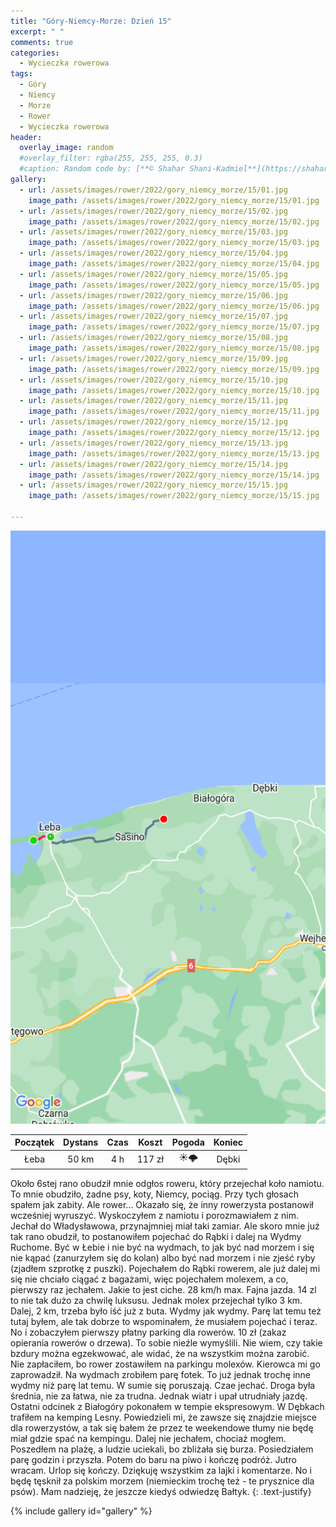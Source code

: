 ```yaml
---
title: "Góry-Niemcy-Morze: Dzień 15"
excerpt: " "
comments: true
categories:
  - Wycieczka rowerowa
tags:
  - Góry
  - Niemcy
  - Morze
  - Rower  
  - Wycieczka rowerowa
header:
  overlay_image: random
  #overlay_filter: rgba(255, 255, 255, 0.3)
  #caption: Random code by: [**© Shahar Shani-Kadmiel**](https://shaharkadmiel.github.io)"
gallery:
  - url: /assets/images/rower/2022/gory_niemcy_morze/15/01.jpg
    image_path: /assets/images/rower/2022/gory_niemcy_morze/15/01.jpg
  - url: /assets/images/rower/2022/gory_niemcy_morze/15/02.jpg
    image_path: /assets/images/rower/2022/gory_niemcy_morze/15/02.jpg
  - url: /assets/images/rower/2022/gory_niemcy_morze/15/03.jpg
    image_path: /assets/images/rower/2022/gory_niemcy_morze/15/03.jpg
  - url: /assets/images/rower/2022/gory_niemcy_morze/15/04.jpg
    image_path: /assets/images/rower/2022/gory_niemcy_morze/15/04.jpg
  - url: /assets/images/rower/2022/gory_niemcy_morze/15/05.jpg
    image_path: /assets/images/rower/2022/gory_niemcy_morze/15/05.jpg
  - url: /assets/images/rower/2022/gory_niemcy_morze/15/06.jpg
    image_path: /assets/images/rower/2022/gory_niemcy_morze/15/06.jpg
  - url: /assets/images/rower/2022/gory_niemcy_morze/15/07.jpg
    image_path: /assets/images/rower/2022/gory_niemcy_morze/15/07.jpg
  - url: /assets/images/rower/2022/gory_niemcy_morze/15/08.jpg
    image_path: /assets/images/rower/2022/gory_niemcy_morze/15/08.jpg
  - url: /assets/images/rower/2022/gory_niemcy_morze/15/09.jpg
    image_path: /assets/images/rower/2022/gory_niemcy_morze/15/09.jpg
  - url: /assets/images/rower/2022/gory_niemcy_morze/15/10.jpg
    image_path: /assets/images/rower/2022/gory_niemcy_morze/15/10.jpg
  - url: /assets/images/rower/2022/gory_niemcy_morze/15/11.jpg
    image_path: /assets/images/rower/2022/gory_niemcy_morze/15/11.jpg
  - url: /assets/images/rower/2022/gory_niemcy_morze/15/12.jpg
    image_path: /assets/images/rower/2022/gory_niemcy_morze/15/12.jpg
  - url: /assets/images/rower/2022/gory_niemcy_morze/15/13.jpg
    image_path: /assets/images/rower/2022/gory_niemcy_morze/15/13.jpg
  - url: /assets/images/rower/2022/gory_niemcy_morze/15/14.jpg
    image_path: /assets/images/rower/2022/gory_niemcy_morze/15/14.jpg
  - url: /assets/images/rower/2022/gory_niemcy_morze/15/15.jpg
    image_path: /assets/images/rower/2022/gory_niemcy_morze/15/15.jpg

---
```

![mapka](/assets/images/rower/2022/gory_niemcy_morze/15/mapka.png)

|Początek|Dystans|Czas|Koszt|Pogoda|Koniec|
|:---:|:---:|:---:|:---:|:---:|:---:|
|Łeba | 50 km| 4 h| 117 zł|☀️🌩️|Dębki|


Około 6stej rano obudził mnie odgłos roweru, który przejechał koło namiotu. To mnie obudziło, żadne psy, koty, Niemcy, pociąg. Przy tych głosach spałem jak zabity. Ale rower... Okazało się, że inny rowerzysta postanowił wcześniej wyruszyć. Wyskoczyłem z namiotu i porozmawiałem z nim. Jechał do Władysławowa, przynajmniej miał taki zamiar. Ale skoro mnie już tak rano obudził, to postanowiłem pojechać do Rąbki i dalej na Wydmy Ruchome. Być w Łebie i nie być na wydmach, to jak być nad morzem i się nie kąpać (zanurzyłem się do kolan) albo być nad morzem i nie zjeść ryby (zjadłem szprotkę z puszki). Pojechałem do Rąbki rowerem, ale już dalej mi się nie chciało ciągać z bagażami, więc pojechałem molexem, a co, pierwszy raz jechałem. Jakie to jest ciche. 28 km/h max. Fajna jazda. 14 zl to nie tak dużo za chwilę luksusu. Jednak molex przejechał tylko 3 km. Dalej, 2 km, trzeba było iść już z buta. Wydmy jak wydmy. Parę lat temu też tutaj byłem, ale tak dobrze to wspominałem, że musiałem pojechać i teraz. No i zobaczyłem pierwszy płatny parking dla rowerów. 10 zł (zakaz opierania rowerów o drzewa). To sobie nieźle wymyślili. Nie wiem, czy takie bzdury można egzekwować, ale widać, że na wszystkim można zarobić. Nie zapłaciłem, bo rower zostawiłem na parkingu molexów. Kierowca mi go zaprowadził. Na wydmach zrobiłem parę fotek. To już jednak trochę inne wydmy niż parę lat temu. W sumie się poruszają. Czae jechać. Droga była średnia, nie za łatwa, nie za trudna. Jednak wiatr i upał utrudniały jazdę. Ostatni odcinek z Białogóry pokonałem w tempie ekspresowym. W Dębkach trafiłem na kemping Lesny. Powiedzieli mi, że zawsze się znajdzie miejsce dla rowerzystów, a tak się bałem że przez te weekendowe tłumy nie będę miał gdzie spać na kempingu. Dalej nie jechałem, chociaż mogłem. Poszedłem na plażę, a ludzie uciekali, bo zbliżała się burza. Posiedziałem parę godzin i przyszła. Potem do baru na piwo i kończę podróż. Jutro wracam. Urlop się kończy. Dziękuję wszystkim za lajki i komentarze. No i będę tęsknił za polskim morzem (niemieckim trochę też - te prysznice dla psów). Mam nadzieję, że jeszcze kiedyś odwiedzę Bałtyk.
{: .text-justify}

{% include gallery id="gallery" %}

